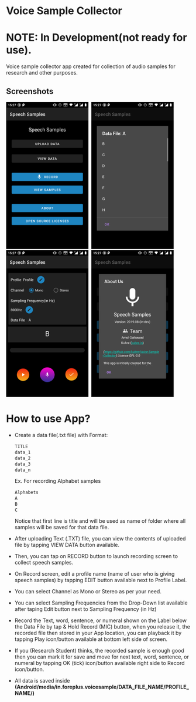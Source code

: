 # Voice Sample Collector
# NOTE: In Development(not ready for use).
Voice sample collector app created for collection of audio samples for research and other purposes.



## Screenshots

<img src="images/1.png" height="400">&nbsp;
<img src="images/2.png" height="400">&nbsp;
<img src="images/3.png" height="400">&nbsp;
<img src="images/4.png" height="400">&nbsp;


# How to use App?
- Create a data file(.txt file)
    with Format:<br>
    ```
    TITLE
    data_1
    data_2
    data_3
    data_n
    ```
    
    Ex. For recording Alphabet samples
    ```
    Alphabets
    A
    B
    C
    ```
    Notice that first line is title and will be used as name of 
    folder where all samples will be saved for that data file.
    
    
 - After uploading Text (.TXT) file, you can view the contents of uploaded file by tapping VIEW DATA button available.
 - Then, you can tap on RECORD button to launch recording screen to collect speech samples.
 - On Record screen, edit a profile name (name of user who is giving speech samples) by tapping EDIT button available next to Profile Label.
 - You can select Channel as Mono or Stereo as per your need.
 - You can select Sampling Frequencies from the Drop-Down list available after taping Edit button next to Sampling Frequency (in Hz)
 - Record the Text, word, sentence, or numeral shown on the Label below the Data File by tap & Hold Record (MIC) button, when you release it, the recorded file then stored in your App location, you can playback it by tapping Play icon/button available at bottom left side of screen.
 - If you (Research Student) thinks, the recorded sample is enough good then you can mark it for save and move for next text, word, sentence, or numeral by tapping OK (tick) icon/button available right side to Record icon/button. 
 - All data is saved inside <b>(Android/media/in.foreplus.voicesample/DATA_FILE_NAME/PROFILE_NAME/)</b>
